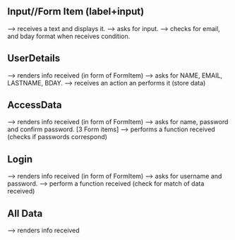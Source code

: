 ## Input//Form Item (label+input)

--> receives a text and displays it.
--> asks for input.
--> checks for email, and bday format when receives condition.

## UserDetails

--> renders info received (in form of FormItem)
--> asks for NAME, EMAIL, LASTNAME, BDAY.
--> receives an action an performs it (store data)

## AccessData

--> renders info received (in form of FormItem)
--> asks for name, password and confirm password. [3 Form items]
--> performs a function received (checks if passwords correspond)

## Login

--> renders info received (in form of FormItem)
--> asks for username and password.
--> perform a function received (check for match of data received)

## All Data

--> renders info received
